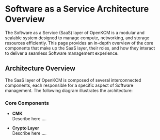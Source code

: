 # Software as a Service Architecture Overview

The Software as a Service (SaaS) layer of OpenKCM is a modular and scalable system designed to manage compute,
networking, and storage resources efficiently. This page provides an in-depth overview of the core components that 
make up the SaaS layer, their roles, and how they interact to deliver a seamless Software management experience.

## Architecture Overview

The SaaS layer of OpenKCM is composed of several interconnected components, each responsible for a specific aspect 
of Software management. The following diagram illustrates the architecture:

### Core Components

- **CMK**  
  Describe here ....

- **Crypto Layer**  
  Describe here ....
